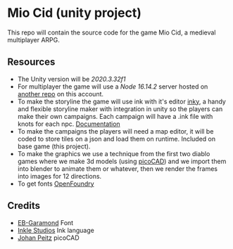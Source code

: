 Mio Cid (unity project)
==================================
This repo will contain the source code for the game Mio Cid, a medieval multiplayer ARPG.

Resources
--------------------
- The Unity version will be _2020.3.32f1_
- For multiplayer the game will use a _Node 16.14.2_ server hosted on [another repo](https://github.com/TortitasT/Cid-Server) on this account.
- To make the storyline the game will use ink with it's editor [inky](https://www.inklestudios.com/ink/), a handy and flexible storyline maker with integration in unity so the players can make their own campaigns. Each campaign will have a .ink file with knots for each npc. [Documentation](https://github.com/inkle/ink/blob/master/Documentation/RunningYourInk.md#getting-started-with-the-runtime-api)
- To make the campaigns the players will need a map editor, it will be coded to store tiles on a json and load them on runtime. Included on base game (this project).
- To make the graphics we use a technique from the first two diablo games where we make 3d models (using [picoCAD](https://johanpeitz.itch.io/picocad)) and we import them into blender to animate them or whatever, then we render the frames into images for 12 directions.
- To get fonts [OpenFoundry](https://open-foundry.com/fonts)

Credits
-------
- [EB-Garamond](https://github.com/georgd/EB-Garamond) Font
- [Inkle Studios](https://www.inklestudios.com/) Ink language
- [Johan Peitz](https://johanpeitz.itch.io/) picoCAD
